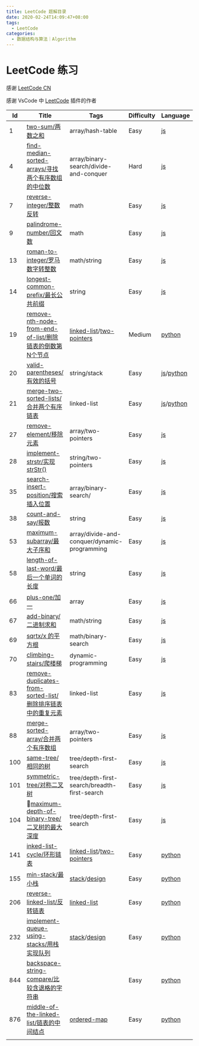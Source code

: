 ```yaml
---
title: LeetCode 题解目录
date: 2020-02-24T14:09:47+08:00
tags:
  - LeetCode
categories: 
  - 数据结构与算法｜Algorithm
---
```



# LeetCode 练习

感谢 [LeetCode CN](https://leetcode-cn.com/)

感谢 VsCode 中 [LeetCode](https://marketplace.visualstudio.com/items?itemName=shengchen.vscode-leetcode) 插件的作者



| Id   | Title                                                        | Tags                                                         | Difficulty | Language                                                     |
| ---- | ------------------------------------------------------------ | ------------------------------------------------------------ | ---------- | ------------------------------------------------------------ |
| 1    | [two-sum/两数之和](https://leetcode-cn.com/problems/two-sum/description/) | array/hash-table                                             | Easy       | [js](https://github.com/zhyat/leetcode/tree/master/src/javaScript/1.two-sum/) |
| 4    | [find-median-sorted-arrays/寻找两个有序数组的中位数](https://leetcode-cn.com/problems/median-of-two-sorted-arrays/description/) | array/binary-search/divide-and-conquer                       | Hard       | [js](https://github.com/zhyat/leetcode/tree/master/src/javaScript/4.findMedianSortedArrays/) |
| 7    | [reverse-integer/整数反转](https://leetcode-cn.com/problems/reverse-integer/description/) | math                                                         | Easy       | [js](https://github.com/zhyat/leetcode/tree/master/src/javaScript/7.reverse-integer/) |
| 9    | [palindrome-number/回文数](https://leetcode-cn.com/problems/palindrome-number/description//) | math                                                         | Easy       | [js](https://github.com/zhyat/leetcode/tree/master/src/javaScript/9.palindrome-number/) |
| 13   | [roman-to-integer/罗马数字转整数](https://leetcode-cn.com/problems/roman-to-integer/description/) | math/string                                                  | Easy       | [js](https://github.com/zhyat/leetcode/tree/master/src/javaScript/13.roman-to-integer/) |
| 14   | [longest-common-prefix/最长公共前缀](https://leetcode-cn.com/problems/longest-common-prefix/description/) | string                                                       | Easy       | [js](https://github.com/zhyat/leetcode/tree/master/src/javaScript/14.longest-common-prefix/) |
| 19   | [remove-nth-node-from-end-of-list/删除链表的倒数第N个节点](https://leetcode-cn.com/problems/remove-nth-node-from-end-of-list/description/) | [linked-list](https://leetcode.com/tag/linked-list)/[two-pointers](https://leetcode.com/tag/two-pointers) | Medium     | [python](https://github.com/zhyat/leetcode/tree/master/src/python/19.remove-nth-node-from-end-of-list) |
| 20   | [valid-parentheses/有效的括号](https://leetcode-cn.com/problems/valid-parentheses/description/) | string/stack                                                 | Easy       | [js](https://github.com/zhyat/leetcode/tree/master/src/javaScript/20.valid-parentheses/)/[python](https://github.com/zhyat/leetcode/tree/master/src/python/20.valid-parentheses/) |
| 21   | [merge-two-sorted-lists/合并两个有序链表](https://leetcode-cn.com/problems/merge-two-sorted-lists/description/) | linked-list                                                  | Easy       | [js](https://github.com/zhyat/leetcode/tree/master/src/javaScript/21.merge-two-sorted-lists/)/[python](https://github.com/zhyat/leetcode/tree/master/src/python/21.merge-two-sorted-lists/) |
| 27   | [remove-element/移除元素](https://leetcode-cn.com/problems/remove-element/description/) | array/two-pointers                                           | Easy       | [js](https://github.com/zhyat/leetcode/tree/master/src/javaScript/27.remove-element/) |
| 28   | [implement-strstr/实现strStr()](https://leetcode-cn.com/problems/implement-strstr/description/) | string/two-pointers                                          | Easy       | [js](https://github.com/zhyat/leetcode/tree/master/src/javaScript/28.implement-strstr/) |
| 35   | [search-insert-position/搜索插入位置](https://leetcode-cn.com/problems/search-insert-position/description/) | array/binary-search/                                         | Easy       | [js](https://github.com/zhyat/leetcode/tree/master/src/javaScript//35.search-insert-position/) |
| 38   | [count-and-say/报数](https://leetcode-cn.com/problems/count-and-say/description/) | string                                                       | Easy       | [js](https://github.com/zhyat/leetcode/tree/master/src/javaScript/38.count-and-say/) |
| 53   | [maximum-subarray/最大子序和](./53.maximum-subarray/)        | array/divide-and-conquer/dynamic-programming                 | Easy       | [js](https://github.com/zhyat/leetcode/tree/master/src/javaScript/53.maximum-subarray/) |
| 58   | [length-of-last-word/最后一个单词的长度](https://leetcode-cn.com/problems/length-of-last-word/description/) | string                                                       | Easy       | [js](https://github.com/zhyat/leetcode/tree/master/src/javaScript/58.length-of-last-word/) |
| 66   | [plus-one/加一](https://leetcode-cn.com/problems/plus-one/description/) | array                                                        | Easy       | [js](https://github.com/zhyat/leetcode/tree/master/src/javaScript/66.plus-one/) |
| 67   | [add-binary/二进制求和](https://leetcode-cn.com/problems/add-binary/description/) | math/string                                                  | Easy       | [js](https://github.com/zhyat/leetcode/tree/master/src/javaScript/67.add-binary/) |
| 69   | [sqrtx/x 的平方根](https://leetcode-cn.com/problems/sqrtx/description/) | math/binary-search                                           | Easy       | [js](https://github.com/zhyat/leetcode/tree/master/src/javaScript/69.sqrtx/) |
| 70   | [climbing-stairs/爬楼梯](https://leetcode-cn.com/problems/climbing-stairs/description/) | dynamic-programming                                          | Easy       | [js](https://github.com/zhyat/leetcode/tree/master/src/javaScript/70.climbing-stairs/) |
| 83   | [remove-duplicates-from-sorted-list/删除排序链表中的重复元素](https://leetcode-cn.com/problems/remove-duplicates-from-sorted-list/description/) | linked-list                                                  | Easy       | [js](https://github.com/zhyat/leetcode/tree/master/src/javaScript/83.remove-duplicates-from-sorted-list/) |
| 88   | [merge-sorted-array/合并两个有序数组](https://leetcode-cn.com/problems/merge-sorted-array/description/) | array/two-pointers                                           | Easy       | [js](https://github.com/zhyat/leetcode/tree/master/src/javaScript/88.merge-sorted-array) |
| 100  | [same-tree/相同的树](https://leetcode-cn.com/problems/same-tree/description/) | tree/depth-first-search                                      | Easy       | [js](https://github.com/zhyat/leetcode/tree/master/src/javaScript/100.same-tree) |
| 101  | [symmetric-tree/对称二叉树](https://leetcode-cn.com/problems/symmetric-tree/description/) | tree/depth-first-search/breadth-first-search                 | Easy       | [js](https://github.com/zhyat/leetcode/tree/master/src/javaScript/101.symmetric-tree) |
| 104  | [maximum-depth-of-binary-tree/二叉树的最大深度](https://leetcode-cn.com/problems/maximum-depth-of-binary-tree/description/) | tree/depth-first-search                                      | Easy       | [js](https://github.com/zhyat/leetcode/tree/master/src/javaScript/104.maximum-depth-of-binary-tree) |
| 141  | [inked-list-cycle/环形链表](https://leetcode-cn.com/problems/linked-list-cycle/description/) | [linked-list](https://leetcode.com/tag/linked-list)/[two-pointers](https://leetcode.com/tag/two-pointers) | Easy       | [python](https://github.com/zhyat/leetcode/tree/master/src/python/141.linked-list-cycle) |
| 155  | [min-stack/最小栈](https://leetcode-cn.com/problems/min-stack/description/) | [stack](https://leetcode.com/tag/stack)/[design](https://leetcode.com/tag/design) | Easy       | [python](https://github.com/zhyat/leetcode/tree/master/src/python/155.min-stack) |
| 206  | [reverse-linked-list/反转链表](https://leetcode-cn.com/problems/reverse-linked-list/description/) | [linked-list](https://leetcode.com/tag/linked-list)          | Easy       | [python](https://github.com/zhyat/leetcode/tree/master/src/python/206.reverse-linked-list) |
| 232  | [implement-queue-using-stacks/用栈实现队列](https://leetcode-cn.com/problems/implement-queue-using-stacks/description/) | [stack](https://leetcode.com/tag/stack)/[design](https://leetcode.com/tag/design) | Easy       | [python](https://github.com/zhyat/leetcode/tree/master/src/python/232.mplement-queue-using-stacks) |
| 844  | [backspace-string-compare/比较含退格的字符串](https://leetcode-cn.com/problems/backspace-string-compare/description/) |                                                              | Easy       | [python](https://github.com/zhyat/leetcode/tree/master/src/python/844.backspace-string-compare) |
| 876  | [middle-of-the-linked-list/链表的中间结点](https://leetcode-cn.com/problems/middle-of-the-linked-list/description/) | [ordered-map](https://leetcode.com/tag/ordered-map)          | Easy       | [python](https://github.com/zhyat/leetcode/tree/master/src/python/876.middle-of-the-linked-list) |
|      |                                                              |                                                              |            |                                                              |

